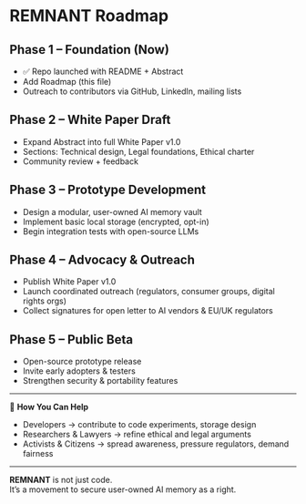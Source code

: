 # REMNANT Roadmap

## Phase 1 – Foundation (Now)
- ✅ Repo launched with README + Abstract
- Add Roadmap (this file)
- Outreach to contributors via GitHub, LinkedIn, mailing lists

## Phase 2 – White Paper Draft
- Expand Abstract into full White Paper v1.0
- Sections: Technical design, Legal foundations, Ethical charter
- Community review + feedback

## Phase 3 – Prototype Development
- Design a modular, user-owned AI memory vault
- Implement basic local storage (encrypted, opt-in)
- Begin integration tests with open-source LLMs

## Phase 4 – Advocacy & Outreach
- Publish White Paper v1.0
- Launch coordinated outreach (regulators, consumer groups, digital rights orgs)
- Collect signatures for open letter to AI vendors & EU/UK regulators

## Phase 5 – Public Beta
- Open-source prototype release
- Invite early adopters & testers
- Strengthen security & portability features

---

🤝 **How You Can Help**
- Developers → contribute to code experiments, storage design
- Researchers & Lawyers → refine ethical and legal arguments
- Activists & Citizens → spread awareness, pressure regulators, demand fairness

---

**REMNANT** is not just code.  
It’s a movement to secure user-owned AI memory as a right.

